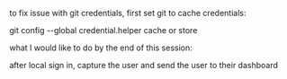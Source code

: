 
to fix issue with git credentials, first set git to cache credentials:

git config --global credential.helper cache or store


what I would like to do by the end of this session:

after local sign in, capture the user and send the user to their dashboard
